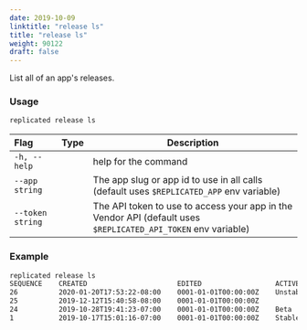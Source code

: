 ```yaml
---
date: 2019-10-09
linktitle: "release ls"
title: "release ls"
weight: 90122
draft: false
---
```


List all of an app's releases.

### Usage
```bash
replicated release ls
```

| Flag                 | Type | Description |
|:----------------------|------|-------------|
| `-h, --help`   |  |          help for the command |
| `--app string` | |   The app slug or app id to use in all calls (default uses `$REPLICATED_APP` env variable) |
| `--token string` | |  The API token to use to access your app in the Vendor API (default uses `$REPLICATED_API_TOKEN` env variable) |

### Example
```bash
replicated release ls
SEQUENCE    CREATED                      EDITED                  ACTIVE_CHANNELS
26          2020-01-20T17:53:22-08:00    0001-01-01T00:00:00Z    Unstable
25          2019-12-12T15:40:58-08:00    0001-01-01T00:00:00Z    
24          2019-10-28T19:41:23-07:00    0001-01-01T00:00:00Z    Beta
1           2019-10-17T15:01:16-07:00    0001-01-01T00:00:00Z    Stable   
```